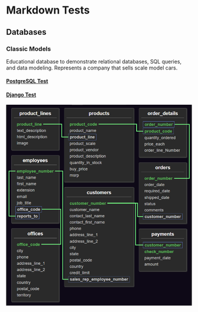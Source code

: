 # Markdown Tests

## Databases

### Classic Models

Educational database to demonstrate relational databases, SQL queries, and data modeling. Represents a company that sells scale model cars.

#### [PostgreSQL Test](https://github.com/TenmaChinen/markdown-tests/blob/postgres-sql/README.md)
#### [Django Test](https://github.com/TenmaChinen/markdown-tests/blob/django/README.md)

![classic_models_diagram](images/classic_models_diagram.png)
